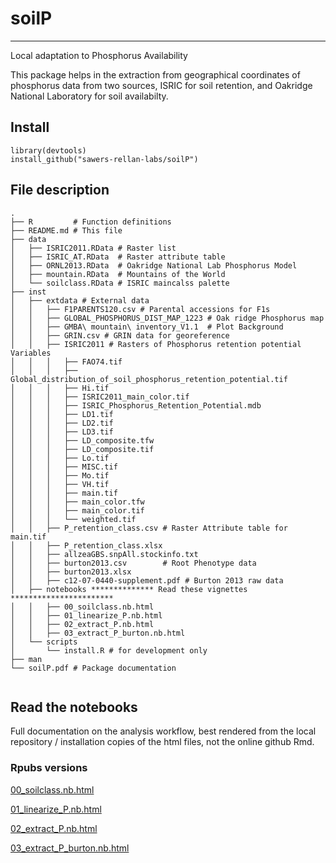 # soilP  
---
Local adaptation to Phosphorus Availability

This package helps in the extraction from geographical coordinates of  phosphorus data from two sources, ISRIC for soil retention, and  Oakridge National Laboratory for soil availabilty.

## Install
```
library(devtools)
install_github("sawers-rellan-labs/soilP")
```

## File description
``` 
.  
├── R         # Function definitions  
├── README.md # This file  
├── data
│   ├── ISRIC2011.RData # Raster list
│   ├── ISRIC_AT.RData  # Raster attribute table
│   ├── ORNL2013.RData  # Oakridge National Lab Phosphorus Model
│   ├── mountain.RData  # Mountains of the World
│   └── soilclass.RData # ISRIC maincalss palette
├── inst     
│   ├── extdata # External data  
│   │   ├── F1PARENTS120.csv # Parental accessions for F1s  
│   │   ├── GLOBAL_PHOSPHORUS_DIST_MAP_1223 # Oak ridge Phosphorus map  
│   │   ├── GMBA\ mountain\ inventory_V1.1  # Plot Background
│   │   ├── GRIN.csv # GRIN data for georeference   
│   │   ├── ISRIC2011 # Rasters of Phosphorus retention potential Variables
│   │   │   ├── FAO74.tif
│   │   │   ├── Global_distribution_of_soil_phosphorus_retention_potential.tif
│   │   │   ├── Hi.tif
│   │   │   ├── ISRIC2011_main_color.tif
│   │   │   ├── ISRIC_Phosphorus_Retention_Potential.mdb
│   │   │   ├── LD1.tif
│   │   │   ├── LD2.tif
│   │   │   ├── LD3.tif
│   │   │   ├── LD_composite.tfw
│   │   │   ├── LD_composite.tif
│   │   │   ├── Lo.tif
│   │   │   ├── MISC.tif
│   │   │   ├── Mo.tif
│   │   │   ├── VH.tif
│   │   │   ├── main.tif
│   │   │   ├── main_color.tfw
│   │   │   ├── main_color.tif
│   │   │   └── weighted.tif
│   │   ├── P_retention_class.csv # Raster Attribute table for  main.tif  
│   │   ├── P_retention_class.xlsx  
│   │   ├── allzeaGBS.snpAll.stockinfo.txt  
│   │   ├── burton2013.csv        # Root Phenotype data  
│   │   ├── burton2013.xlsx  
│   │   ├── c12-07-0440-supplement.pdf # Burton 2013 raw data  
│   ├── notebooks ************** Read these vignettes ***********************  
│   │   ├── 00_soilclass.nb.html  
│   │   ├── 01_linearize_P.nb.html
│   │   ├── 02_extract_P.nb.html
│   │   ├── 03_extract_P_burton.nb.html
│   └── scripts  
│       └── install.R # for development only  
├── man  
└── soilP.pdf # Package documentation  
  
```
## Read the notebooks

Full documentation on the analysis workflow, best rendered from the local repository / installation copies of the html files, not the online github Rmd.

### Rpubs versions  

[00_soilclass.nb.html](http://rpubs.com/faustovrz/379389)  

[01_linearize_P.nb.html](http://rpubs.com/faustovrz/382989)  

[02_extract_P.nb.html](http://rpubs.com/faustovrz/382998)

[03_extract_P_burton.nb.html](http://rpubs.com/faustovrz/382997)

  